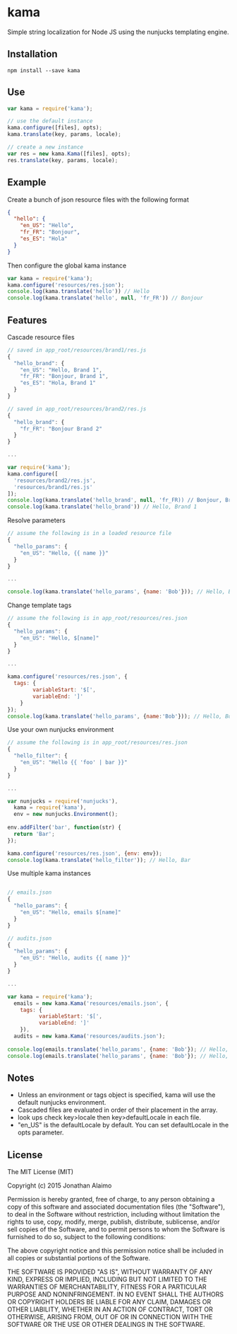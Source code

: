 # kama
Simple string localization for Node JS using the nunjucks templating engine.

## Installation
`npm install --save kama`

## Use
```js
var kama = require('kama');

// use the default instance
kama.configure([files], opts);
kama.translate(key, params, locale);

// create a new instance
var res = new kama.Kama([files], opts);
res.translate(key, params, locale);
```

## Example
Create a bunch of json resource files with the following format

```json
{
  "hello": {
    "en_US": "Hello",
    "fr_FR": "Bonjour",
    "es_ES": "Hola"
  }
}
```

Then configure the global kama instance
```js
var kama = require('kama');
kama.configure('resources/res.json');
console.log(kama.translate('hello')) // Hello
console.log(kama.translate('hello', null, 'fr_FR')) // Bonjour
```

## Features
Cascade resource files
```js
// saved in app_root/resources/brand1/res.js
{
  "hello_brand": {
    "en_US": "Hello, Brand 1",
    "fr_FR": "Bonjour, Brand 1",
    "es_ES": "Hola, Brand 1"
  }
}

// saved in app_root/resources/brand2/res.js
{
  "hello_brand": {
    "fr_FR": "Bonjour Brand 2"
  }
}

...

var require('kama');
kama.configure([
  'resources/brand2/res.js',
  'resources/brand1/res.js'
]);
console.log(kama.translate('hello_brand', null, 'fr_FR)) // Bonjour, Brand 2
console.log(kama.translate('hello_brand')) // Hello, Brand 1
```

Resolve parameters
```js
// assume the following is in a loaded resource file
{
  "hello_params": {
    "en_US": "Hello, {{ name }}"
  }
}

...

console.log(kama.translate('hello_params', {name: 'Bob'})); // Hello, Bob
```

Change template tags
```js
// assume the following is in app_root/resources/res.json
{
  "hello_params": {
    "en_US": "Hello, $[name]"
  }
}

...

kama.configure('resources/res.json', {
  tags: {
		variableStart: '$[',
		variableEnd: ']'
	}
});
console.log(kama.translate('hello_params', {name:'Bob'})); // Hello, Bob
```

Use your own nunjucks environment
```js
// assume the following is in app_root/resources/res.json
{
  "hello_filter": {
    "en_US": "Hello {{ 'foo' | bar }}"
  }
}

...

var nunjucks = require('nunjucks'),
  kama = require('kama'),
  env = new nunjucks.Environment();
  
env.addFilter('bar', function(str) {
  return 'Bar';
});

kama.configure('resources/res.json', {env: env});
console.log(kama.translate('hello_filter')); // Hello, Bar
```

Use multiple kama instances
```js

// emails.json
{
  "hello_params": {
    "en_US": "Hello, emails $[name]"
  }
}

// audits.json
{
  "hello_params": {
    "en_US": "Hello, audits {{ name }}"
  }
}

...

var kama = require('kama');
  emails = new kama.Kama('resources/emails.json', {
    tags: {
		  variableStart: '$[',
		  variableEnd: ']'
	}),
  audits = new kama.Kama('resources/audits.json');
  
console.log(emails.translate('hello_params', {name: 'Bob'}); // Hello, emails Bob
console.log(emails.translate('hello_params', {name: 'Bob'}); // Hello, audits Bob
```

## Notes
* Unless an environment or tags object is specified, kama will use the default nunjucks environment.
* Cascaded files are evaluated in order of their placement in the array.
* look ups check key>locale then key>defaultLocale in each file.
* "en_US" is the defaultLocale by default.  You can set defaultLocale in the opts parameter.

## License

The MIT License (MIT)

Copyright (c) 2015 Jonathan Alaimo

Permission is hereby granted, free of charge, to any person obtaining a copy
of this software and associated documentation files (the "Software"), to deal
in the Software without restriction, including without limitation the rights
to use, copy, modify, merge, publish, distribute, sublicense, and/or sell
copies of the Software, and to permit persons to whom the Software is
furnished to do so, subject to the following conditions:

The above copyright notice and this permission notice shall be included in all
copies or substantial portions of the Software.

THE SOFTWARE IS PROVIDED "AS IS", WITHOUT WARRANTY OF ANY KIND, EXPRESS OR
IMPLIED, INCLUDING BUT NOT LIMITED TO THE WARRANTIES OF MERCHANTABILITY,
FITNESS FOR A PARTICULAR PURPOSE AND NONINFRINGEMENT. IN NO EVENT SHALL THE
AUTHORS OR COPYRIGHT HOLDERS BE LIABLE FOR ANY CLAIM, DAMAGES OR OTHER
LIABILITY, WHETHER IN AN ACTION OF CONTRACT, TORT OR OTHERWISE, ARISING FROM,
OUT OF OR IN CONNECTION WITH THE SOFTWARE OR THE USE OR OTHER DEALINGS IN THE
SOFTWARE.
